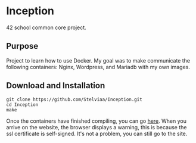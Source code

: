 # Inception
42 school common core project.
## Purpose
Project to learn how to use Docker. My goal was to make communicate the following containers: Nginx, Wordpress, and Mariadb with my own images.
## Download and Installation
```
git clone https://github.com/Stelviaa/Inception.git
cd Inception
make
```
Once the containers have finished compiling, you can go [here](https://localhost:443).
When you arrive on the website, the browser displays a warning, this is because the ssl certificate is self-signed. It's not a problem, you can still go to the site.
